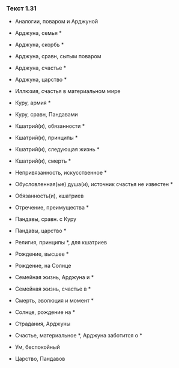 ### Текст 1.31

- Аналогии, поваром и Арджуной

- Арджуна, семья *

- Арджуна, скорбь *

- Арджуна, сравн, сытым поваром

- Арджуна, счастье *

- Арджуна, царство *

- Иллюзия, счастья в материальном мире

- Куру, армия *

- Куру, сравн, Пандавами

- Кшатрий(и), обязанности *

- Кшатрий(и), принципы *

- Кшатрий(и), следующая жизнь *

- Кшатрий(и), смерть *

- Непривязанность, искусственное *

- Обусловленная(ые) душа(и), источник счастья не известен *

- Обязанность(и), кшатриев

- Отречение, преимущества *

- Пандавы, сравн. с Куру

- Пандавы, царство *

- Религия, принципы *, для кшатриев

- Рождение, высшее *

- Рождение, на Солнце

- Семейная жизнь, Арджуна и *

- Семейная жизнь, счастье в *

- Смерть, эволюция и момент *

- Солнце, рождение на *

- Страдания, Арджуны

- Счастье, материальное *, Арджуна заботится о *

- Ум, беспокойный

- Царство, Пандавов
	

